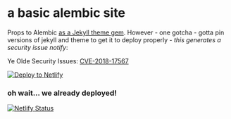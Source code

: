 # a basic alembic site 

Props to Alembic [as a Jekyll theme gem](https://alembic.darn.es/#as-a-jekyll-theme). However - one gotcha - gotta pin versions of jekyll and theme to get it to deploy properly -  _this generates a security issue notify_: 

Ye Olde Security Issues: [CVE-2018-17567](https://nvd.nist.gov/vuln/detail/CVE-2018-17567)

[![Deploy to Netlify](https://www.netlify.com/img/deploy/button.svg)](https://app.netlify.com/start/deploy?repository=https://github.com/tatmantech/alembic-netlifycms-kit)

### oh wait... we already deployed!

[![Netlify Status](https://api.netlify.com/api/v1/badges/4378ded6-3b7f-4a72-842f-79cd21841fe2/deploy-status)](https://app.netlify.com/sites/focused-lichterman-be51ae/deploys)

